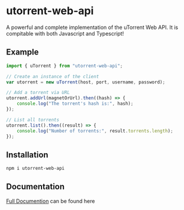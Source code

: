 # utorrent-web-api

A powerful and complete implementation of the uTorrent Web API. It is compitable with both Javascript and Typescript!

## Example

```js
import { uTorrent } from "utorrent-web-api";

// Create an instance of the client
var utorrent = new uTorrent(host, port, username, password);

// Add a torrent via URL
utorrent.addUrl(magnetOrUrl).then((hash) => {
    console.log("The torrent's hash is:", hash);
});

// List all torrents
utorrent.list().then((result) => {
    console.log("Number of torrents:", result.torrents.length);
});
```

## Installation

```sh
npm i utorrent-web-api
```

## Documentation

[Full Documention](https://doc.dlii.tech/utorrent-web-api) can be found here
